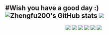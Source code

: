 #Wish you have a good day :)  
![Zhengfu200's GitHub stats](https://github-readme-stats.vercel.app/api?username=Zhengfu200&show_icons=true&theme=transparent)
<img src = "https://github-readme-stats.vercel.app/api/top-langs/?username=Zhengfu200&theme=radical">  
---  
<p align="center">
<img src="https://img.shields.io/badge/-JavaScript-black?style=flat-square&logo=javascript"/>
<img src="https://img.shields.io/badge/-Java-black?style=flat-square&logo=java"/>
<img src="https://img.shields.io/badge/-C-black?style=flat-square&logo=C"/>
<img src="https://img.shields.io/badge/-Vue-black?style=flat-square&logo=vue.js"/>
<img src="https://img.shields.io/badge/-Git-black?style=flat-square&logo=git"/>
<img src="https://img.shields.io/badge/-GitHub-black?style=flat-square&logo=github"/>
</p>

